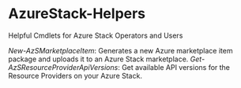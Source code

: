 # AzureStack-Helpers
Helpful Cmdlets for Azure Stack Operators and Users

*New-AzSMarketplaceItem*: Generates a new Azure marketplace item package and uploads it to an Azure Stack marketplace.
*Get-AzSResourceProviderApiVersions*: Get available API versions for the Resource Providers on your Azure Stack.
